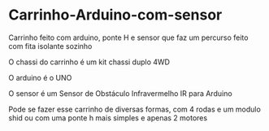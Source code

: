 # Carrinho-Arduino-com-sensor
Carrinho feito com arduino, ponte H e sensor que faz um percurso feito com fita isolante sozinho 

O chassi do carrinho é um kit chassi duplo 4WD 

O arduino é o UNO 

O sensor é um Sensor de Obstáculo Infravermelho IR para Arduino

Pode se fazer esse carrinho de diversas formas, com 4 rodas e um modulo shid ou com uma ponte h mais simples e apenas 2 motores
